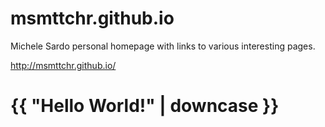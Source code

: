 # msmttchr.github.io
Michele Sardo personal homepage with links to various interesting pages.

http://msmttchr.github.io/


<h1>{{ "Hello World!" | downcase }}</h1>
